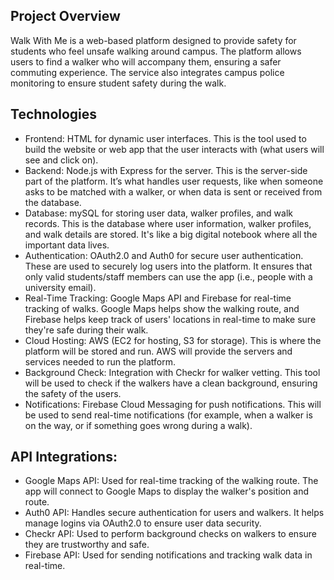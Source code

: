 ## Project Overview
Walk With Me is a web-based platform designed to provide safety for students who feel unsafe walking around campus. The platform allows users to find a walker who will accompany them, ensuring a safer commuting experience. The service also integrates campus police monitoring to ensure student safety during the walk.

## Technologies
- Frontend:   HTML for dynamic user interfaces. This is the tool used to build the website or web app that the user interacts with (what users will see and click on).
- Backend: Node.js with Express for the server. This is the server-side part of the platform. It’s what handles user requests, like when someone asks to be matched with a walker, or when data is sent or received from the database.
- Database: mySQL for storing user data, walker profiles, and walk records. This is the database where user information, walker profiles, and walk details are stored. It's like a big digital notebook where all the important data lives.
- Authentication: OAuth2.0 and Auth0 for secure user authentication. These are used to securely log users into the platform. It ensures that only valid students/staff members can use the app (i.e., people with a university email).
- Real-Time Tracking: Google Maps API and Firebase for real-time tracking of walks. Google Maps helps show the walking route, and Firebase helps keep track of users' locations in real-time to make sure they're safe during their walk.
- Cloud Hosting: AWS (EC2 for hosting, S3 for storage). This is where the platform will be stored and run. AWS will provide the servers and services needed to run the platform.
- Background Check: Integration with Checkr for walker vetting. This tool will be used to check if the walkers have a clean background, ensuring the safety of the users.
- Notifications: Firebase Cloud Messaging for push notifications. This will be used to send real-time notifications (for example, when a walker is on the way, or if something goes wrong during a walk).

## API Integrations:
- Google Maps API: Used for real-time tracking of the walking route. The app will connect to Google Maps to display the walker's position and route.
- Auth0 API: Handles secure authentication for users and walkers. It helps manage logins via OAuth2.0 to ensure user data security.
- Checkr API: Used to perform background checks on walkers to ensure they are trustworthy and safe.
- Firebase API: Used for sending notifications and tracking walk data in real-time.

